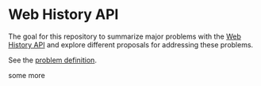 # Web History API

The goal for this repository to summarize major problems with the [Web History API](https://developer.mozilla.org/en-US/docs/Web/API/History_API) and explore different proposals for addressing these problems.

See the [problem definition](https://github.com/dvoytenko/web-history-api/blob/master/problem.md).

some more
